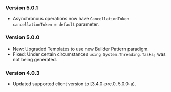 ### Version 5.0.1

- Asynchronous operations now have `CancellationToken cancellationToken = default` parameter.

### Version 5.0.0

- New: Upgraded Templates to use new Builder Pattern paradigm.
- Fixed: Under certain circumstances `using System.Threading.Tasks;` was not being generated.

### Version 4.0.3

- Updated supported client version to [3.4.0-pre.0, 5.0.0-a).
